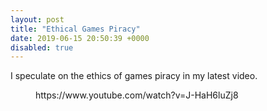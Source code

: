 ```yaml
---
layout: post
title: "Ethical Games Piracy"
date: 2019-06-15 20:50:39 +0000
disabled: true
---
```

<!-- wp:paragraph -->
<p>I speculate on the ethics of games piracy in my latest video.</p>
<!-- /wp:paragraph -->

<!-- wp:core-embed/youtube {"url":"https://www.youtube.com/watch?v=J-HaH6luZj8","type":"video","providerNameSlug":"youtube","className":"wp-embed-aspect-16-9 wp-has-aspect-ratio"} -->
<figure class="wp-block-embed-youtube wp-block-embed is-type-video is-provider-youtube wp-embed-aspect-16-9 wp-has-aspect-ratio"><div class="wp-block-embed__wrapper">
https://www.youtube.com/watch?v=J-HaH6luZj8
</div></figure>
<!-- /wp:core-embed/youtube -->
